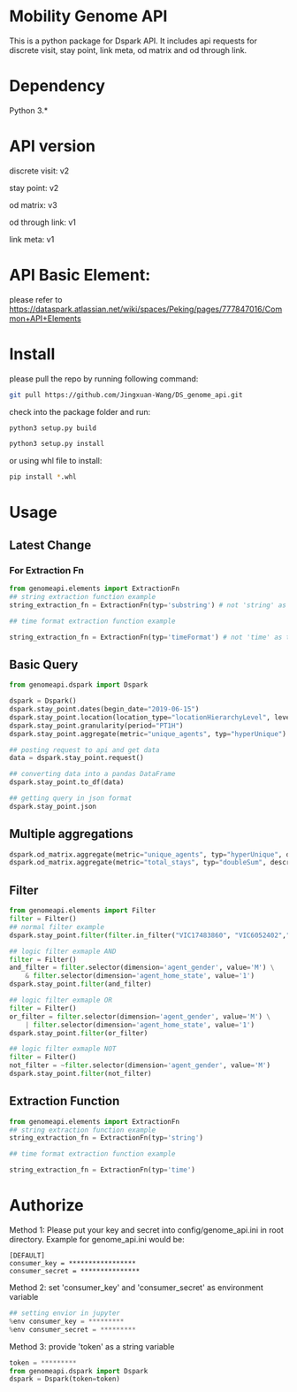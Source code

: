 # Mobility Genome API
This is a python package for Dspark API. It includes api requests for discrete visit, stay point, link meta, od matrix and od through link.

# Dependency
Python 3.*

# API version
discrete visit: v2

stay point: v2

od matrix: v3

od through link: v1

link meta: v1

# API Basic Element:
please refer to https://dataspark.atlassian.net/wiki/spaces/Peking/pages/777847016/Common+API+Elements

# Install
please pull the repo by running following command:

```bash
git pull https://github.com/Jingxuan-Wang/DS_genome_api.git
```

check into the package folder and run:

```bash
python3 setup.py build

python3 setup.py install
```

or using whl file to install:

```bash
pip install *.whl
```

# Usage

## Latest Change
### For Extraction Fn
```python
from genomeapi.elements import ExtractionFn
## string extraction function example
string_extraction_fn = ExtractionFn(typ='substring') # not 'string' as type

## time format extraction function example

string_extraction_fn = ExtractionFn(typ='timeFormat') # not 'time' as type
```

## Basic Query
```python
from genomeapi.dspark import Dspark

dspark = Dspark()
dspark.stay_point.dates(begin_date="2019-06-15")
dspark.stay_point.location(location_type="locationHierarchyLevel", level_type="sa2", id="117011325")
dspark.stay_point.granularity(period="PT1H")
dspark.stay_point.aggregate(metric="unique_agents", typ="hyperUnique")

## posting request to api and get data
data = dspark.stay_point.request()

## converting data into a pandas DataFrame
dspark.stay_point.to_df(data)

## getting query in json format
dspark.stay_point.json
```

## Multiple aggregations
```python
dspark.od_matrix.aggregate(metric="unique_agents", typ="hyperUnique", described_as="unique_agents")
dspark.od_matrix.aggregate(metric="total_stays", typ="doubleSum", described_as="total_stays")
```

## Filter
```python
from genomeapi.elements import Filter
filter = Filter()
## normal filter example
dspark.stay_point.filter(filter.in_filter("VIC17483860", "VIC6052402","NSW500187142", dimension="link_id"))

## logic filter exmaple AND
filter = Filter()
and_filter = filter.selector(dimension='agent_gender', value='M') \
    & filter.selector(dimension='agent_home_state', value='1')
dspark.stay_point.filter(and_filter)

## logic filter exmaple OR
filter = Filter()
or_filter = filter.selector(dimension='agent_gender', value='M') \
    | filter.selector(dimension='agent_home_state', value='1')
dspark.stay_point.filter(or_filter)

## logic filter exmaple NOT
filter = Filter()
not_filter = ~filter.selector(dimension='agent_gender', value='M')
dspark.stay_point.filter(not_filter)
```

## Extraction Function
```python
from genomeapi.elements import ExtractionFn
## string extraction function example
string_extraction_fn = ExtractionFn(typ='string') 

## time format extraction function example

string_extraction_fn = ExtractionFn(typ='time')
```


# Authorize
Method 1:
Please put your key and secret into config/genome_api.ini in root directory. Example for genome_api.ini would be:

```
[DEFAULT]
consumer_key = *****************
consumer_secret = ***************
```

Method 2:
set 'consumer_key' and 'consumer_secret' as environment variable

```python
## setting envior in jupyter
%env consumer_key = *********
%env consumer_secret = *********
``` 

Method 3:
provide 'token' as a string variable
```python
token = *********
from genomeapi.dspark import Dspark
dspark = Dspark(token=token)
```
